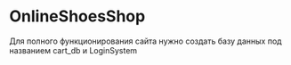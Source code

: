 # OnlineShoesShop
Для полного функционирования сайта нужно создать базу данных под названием cart_db и LoginSystem
